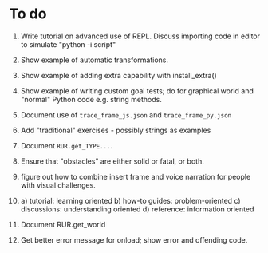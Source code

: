 # To do

1. Write tutorial on advanced use of REPL. Discuss importing code
   in editor to simulate "python -i script"

2. Show example of automatic transformations.

3. Show example of adding extra capability with install_extra()

4. Show example of writing custom goal tests; do for graphical world and
   "normal" Python code e.g. string methods.

5. Document use of `trace_frame_js.json` and `trace_frame_py.json`

6. Add "traditional" exercises - possibly strings as examples

7. Document `RUR.get_TYPE...`.

8. Ensure that "obstacles" are either solid or fatal, or both.

9. figure out how to combine insert frame and voice narration for people
   with visual challenges.

10. a) tutorial: learning oriented
    b) how-to guides: problem-oriented
    c) discussions: understanding oriented
    d) reference: information oriented

11. Document RUR.get_world

12. Get better error message for onload; show error and offending code.
